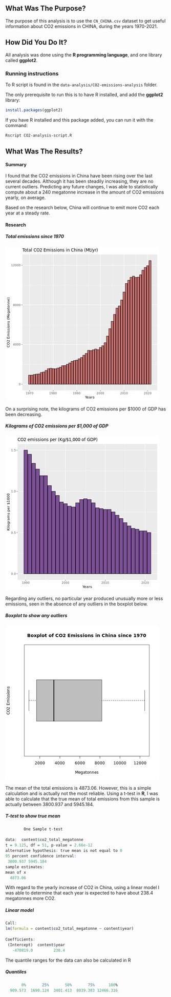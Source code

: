 ## What Was The Purpose?
The purpose of this analysis is to use the `CN_CHINA.csv` dataset to get useful information about CO2 emissions in CHINA, during the years 1970-2021.

## How Did You Do It?
All analysis was done using the **R programming language**, and one library called **ggplot2**.

### Running instructions

To R script is found in the `data-analysis/CO2-emissions-analysis` folder.

The only prerequisite to run this is to have R installed, and add the **ggplot2** library:
```R
install.packages(ggplot2)
```

If you have R installed and this package added, you can run it with the command:

```bash
Rscript CO2-analysis-script.R
```



## What Was The Results?

#### Summary
I found that the CO2 emissions in China have been rising over the last several decades. Although it has been steadily increasing, they are no current outliers.  Predicting any future changes, I was able to statistically compute about a 240 megatonne increase in the amount of CO2 emissions yearly, on average.

Based on the research below, China will continue to emit more CO2 each year at a steady rate.


#### Research

##### Total emissions since 1970
![Total Emissions](../CO2-emissions-analysis/CO2-analysis-img/total-emissions.png)


On a surprising note, the kilograms of CO2 emissions per $1000 of GDP has been decreasing.

##### Kilograms of CO2 emissions per $1,000 of GDP
![Emissions Per KG/$1000](../CO2-emissions-analysis/CO2-analysis-img/emissions-per-kg.png)


Regarding any outliers, no particular year produced unusually more or less emissions, seen in the absence of any outliers in the boxplot below.

##### Boxplot to show any outliers
![Outlier Emissions](../CO2-emissions-analysis/CO2-analysis-img/total-data-boxplot.png)


The mean of the total emissions is 4873.06. However, this is a simple calculation and is actually not the most reliable. Using a t-test in **R**, I was able to calculate that the true mean of total emissions from this sample is actually between 3800.937 and 5945.184.

##### T-test to show true mean
```R
        One Sample t-test

data:  content$co2_total_megatonne
t = 9.125, df = 51, p-value = 2.66e-12
alternative hypothesis: true mean is not equal to 0
95 percent confidence interval:
 3800.937 5945.184
sample estimates:
mean of x 
  4873.06 
```


With regard to the yearly increase of CO2 in China, using a linear model I was able to determine that each year is expected to have about 238.4 megatonnes more CO2.

##### Linear model
```R
Call:
lm(formula = content$co2_total_megatonne ~ content$year)

Coefficients:
 (Intercept)  content$year  
   -470819.0         238.4 
```


The quantile ranges for the data can also be calculated in R

##### Quantiles
```R
       0%       25%       50%       75%      100% 
  909.573  1690.124  3401.413  8039.383 12466.316
```